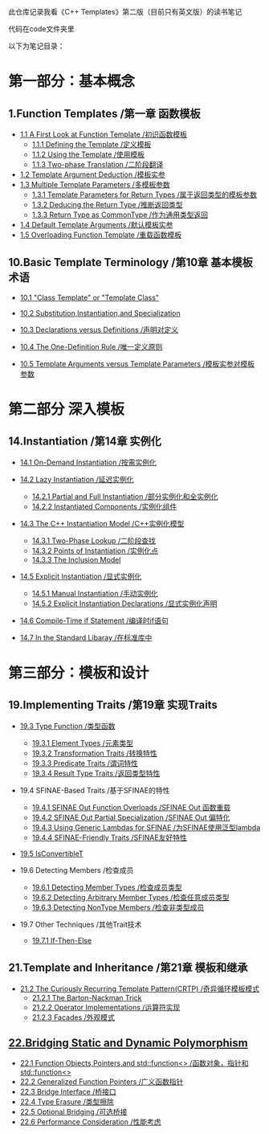 此仓库记录我看《C++ Templates》第二版（目前只有英文版）的读书笔记

代码在code文件夹里

以下为笔记目录：

# 第一部分：基本概念

## 1.Function Templates /第一章  函数模板

* [1.1 A First Look at Function Template /初识函数模板](https://github.com/Conzxy/CppTemplates_2nd/blob/main/ch1/1.1%20A%20First%20Look%20at%20Function%20Templates.md)
  * [1.1.1 Defining the Template /定义模板](https://github.com/Conzxy/CppTemplates_2nd/blob/main/ch1/1.1.1%20Defining%20the%20Template.md)
  * [1.1.2 Using the Template /使用模板](https://github.com/Conzxy/CppTemplates_2nd/blob/main/ch1/1.1.2%20Using%20the%20Template.md)
  * [1.1.3 Two-phase Translation /二阶段翻译](https://github.com/Conzxy/CppTemplates_2nd/blob/main/ch1/1.1.3%20Two-Phase%20Translation.md)
* [1.2 Template Argument Deduction /模板实参](https://github.com/Conzxy/CppTemplates_2nd/blob/main/ch1/1.2%20Template%20Argument%20Deduction.md)
* [1.3 Multiple Template Parameters /多模板参数](https://github.com/Conzxy/CppTemplates_2nd/blob/main/ch1/1.3%20Multiple%20Template%20Parameters.md)
  * [1.3.1 Template Parameters for Return Types /属于返回类型的模板参数](https://github.com/Conzxy/CppTemplates_2nd/blob/main/ch1/1.3.1%20Template%20Parameters%20for%20Return%20Types.md)
  * [1.3.2 Deducing the Return Type /推断返回类型](https://github.com/Conzxy/CppTemplates_2nd/blob/main/ch1/1.3.2%20Deducing%20the%20Return%20Type.md)
  * [1.3.3 Return Type as CommonType /作为通用类型返回](https://github.com/Conzxy/CppTemplates_2nd/blob/main/ch1/1.3.3%20Return%20Type%20as%20Common%20Type.md)
* [1.4 Default Template Arguments /默认模板实参](https://github.com/Conzxy/CppTemplates_2nd/blob/main/ch1/1.4%20Default%20Template%20Arguments.md)
* [1.5 Overloading Function Template /重载函数模板](https://github.com/Conzxy/CppTemplates_2nd/blob/main/ch1/1.5%20Overloading%20Function%20Templates.md)

## 10.Basic Template Terminology /第10章  基本模板术语

* [10.1 "Class Template" or "Template Class"](https://github.com/Conzxy/CppTemplates_2nd/blob/main/ch10/10.1%20Class%20Template%20or%20Template%20Class%20.md)

* [10.2 Substitution,Instantiation,and Specialization](https://github.com/Conzxy/CppTemplates_2nd/blob/main/ch10/10.2%20Substitution%EF%BC%8CInstantiation%EF%BC%8Cand%20Specialization.md)
* [10.3 Declarations versus Definitions /声明对定义](https://github.com/Conzxy/CppTemplates_2nd/blob/main/ch10/10.3%20Declarations%20versus%20Definitions.md)

* [10.4 The One-Definition Rule /唯一定义原则](https://github.com/Conzxy/CppTemplates_2nd/blob/main/ch10/10.4%20The%20One-Definition%20Rule.md)

* [10.5 Template Arguments versus Template Parameters /模板实参对模板参数](https://github.com/Conzxy/CppTemplates_2nd/blob/main/ch10/10.5%20Template%20Arguments%20versus%20Template%20Parameters.md) 

# 第二部分 深入模板

## 14.Instantiation /第14章  实例化

* [14.1 On-Demand Instantiation /按需实例化](https://github.com/Conzxy/CppTemplates_2nd/blob/main/ch14/14.1%20On-Demand%20Instantiation.md)

* [14.2 Lazy Instantiation /延迟实例化](https://github.com/Conzxy/CppTemplates_2nd/blob/main/ch14/14.2%20Lazy%20Instantiation.md)
  * [14.2.1 Partial and Full Instantiation /部分实例化和全实例化](https://github.com/Conzxy/CppTemplates_2nd/blob/main/ch14/14.2.1%20Partial%20and%20Full%20Instantiation.md)
  * [14.2.2 Instantiated Components /实例化组件](https://github.com/Conzxy/CppTemplates_2nd/blob/main/ch14/14.2.2%20Instantiated%20Components.md)

* [14.3 The C++ Instantiation Model /C++实例化模型](https://github.com/Conzxy/CppTemplates_2nd/blob/main/ch14/14.3%20The%20C%2B%2B%20Instantiation%20Model.md)
  * [14.3.1 Two-Phase Lookup /二阶段查找](https://github.com/Conzxy/CppTemplates_2nd/blob/main/ch14/14.3.1%20Two-phase%20Lookup.md)
  * [14.3.2 Points of Instantiation /实例化点](https://github.com/Conzxy/CppTemplates_2nd/blob/main/ch14/14.3.2%20Points%20of%20Instantiation.md)
  * [14.3.3 The Inclusion Model](https://github.com/Conzxy/CppTemplates_2nd/blob/main/ch14/14.3.3%20The%20Inclusion%20Model.md)

* [14.5 Explicit Instantiation /显式实例化](https://github.com/Conzxy/CppTemplates_2nd/blob/main/ch14/14.5%20Explicit%20Instantiation.md)
  * [14.5.1 Manual Instantiation /手动实例化](https://github.com/Conzxy/CppTemplates_2nd/blob/main/ch14/14.5.1%20Manual%20Instantiation.md)
  * [14.5.2 Explicit Instantiation Declarations /显式实例化声明](https://github.com/Conzxy/CppTemplates_2nd/blob/main/ch14/14.5.2%20Explicit%20Instantiation%20Declaration.md)

* [14.6 Compile-Time if Statement /编译时if语句](https://github.com/Conzxy/CppTemplates_2nd/blob/main/ch14/14.6%20Compile-Time%20if%20Statements.md)

* [14.7 In the Standard Libaray /在标准库中](https://github.com/Conzxy/CppTemplates_2nd/blob/main/ch14/14.7%20In%20the%20Standard%20Libaray.md)

# 第三部分：模板和设计

## 19.Implementing Traits /第19章 实现Traits

* [19.3 Type Function /类型函数](https://github.com/Conzxy/CppTemplates_2nd/blob/main/ch19/19.3%20Type%20Function.md)
  * [19.3.1 Element Types /元素类型](https://github.com/Conzxy/CppTemplates_2nd/blob/main/ch19/19.3.1%20Element%20Type.md)
  * [19.3.2 Transformation Traits /转换特性](https://github.com/Conzxy/CppTemplates_2nd/blob/main/ch19/19.3.2%20Transformation%20Traits.md)
  * [19.3.3 Predicate Traits /谓词特性](https://github.com/Conzxy/CppTemplates_2nd/blob/main/ch19/19.3.3%20Perdicate%20Traits.md)
  * [19.3.4 Result Type Traits /返回类型特性](https://github.com/Conzxy/CppTemplates_2nd/blob/main/ch19/19.3.4%20Result%20Type%20Traits.md)

* 19.4 SFINAE-Based Traits /基于SFINAE的特性
  * [19.4.1 SFINAE Out Function Overloads /SFINAE Out 函数重载](https://github.com/Conzxy/CppTemplates_2nd/blob/main/ch19/19.4.1%20SFINAE%20Out%20Function%20Overloads.md)
  * [19.4.2 SFINAE Out Partial Specialization /SFINAE Out 偏特化](https://github.com/Conzxy/CppTemplates_2nd/blob/main/ch19/19.4.2%20SFINAE%20Out%20Partial%20Specialization.md)
  * [19.4.3 Using Generic Lambdas for SFINAE /为SFINAE使用泛型lambda](https://github.com/Conzxy/CppTemplates_2nd/blob/main/ch19/19.4.3%20Using%20Generic%20Lambda%20for%20SFINAE.md)
  * [19.4.4 SFINAE-Friendly Traits /SFINAE友好特性](https://github.com/Conzxy/CppTemplates_2nd/blob/main/ch19/19.4.4%20SFINAE-Friendly.md)

* [19.5 IsConvertibleT](https://github.com/Conzxy/CppTemplates_2nd/blob/main/ch19/19.5%20IsConvertibleT.md)

* 19.6 Detecting Members /检查成员
  * [19.6.1 Detecting Member Types /检查成员类型](https://github.com/Conzxy/CppTemplates_2nd/blob/main/ch19/19.6.1%20Detecting%20Member%20Types.md)
  * [19.6.2 Detecting Arbitrary Member Types /检查任意成员类型](https://github.com/Conzxy/CppTemplates_2nd/blob/main/ch19/19.6.2%20Detecting%20Arbitrary%20Member%20Types.md)
  * [19.6.3 Detecting NonType Members /检查非类型成员](https://github.com/Conzxy/CppTemplates_2nd/blob/main/ch19/19.6.3%20Detecting%20Nontype%20Member.md)

* 19.7 Other Techniques /其他Trait技术
  * [19.7.1 If-Then-Else](https://github.com/Conzxy/CppTemplates_2nd/blob/main/ch19/19.7.1%20IfThenElse.md)

## 21.Template and Inheritance /第21章  模板和继承

* [21.2 The Curiously Recurring Template Pattern(CRTP) /奇异循环模板模式](https://github.com/Conzxy/CppTemplates_2nd/blob/main/ch21/21.2%20CRTP.md)
  * [21.2.1 The Barton-Nackman Trick](https://github.com/Conzxy/CppTemplates_2nd/blob/main/ch21/21.2.1%20The%20Barton-Nackman%20Trick.md)
  * [21.2.2 Operator Implementations /运算符实现](https://github.com/Conzxy/CppTemplates_2nd/blob/main/ch21/21.2.2%20Operator%20Implements.md)
  * [21.2.3 Facades /外观模式](https://github.com/Conzxy/CppTemplates_2nd/blob/main/ch21/21.2.3%20Facades.md)

## [22.Bridging Static and Dynamic Polymorphism](https://github.com/Conzxy/CppTemplates_2nd/blob/main/ch22/preface.md)

* [22.1 Function Objects,Pointers,and std::function<> /函数对象，指针和std::function<>](https://github.com/Conzxy/CppTemplates_2nd/blob/main/ch22/22.1%20Function%20Objects%2CPointers%2Cand%20stdfunction.md)
* [22.2 Generalized Function Pointers /广义函数指针](https://github.com/Conzxy/CppTemplates_2nd/blob/main/ch22/22.2%20Generalized%20Function%20Pointers.md)
* [22.3 Bridge Interface /桥接口](https://github.com/Conzxy/CppTemplates_2nd/blob/main/ch22/22.3%20Bridge%20Interface.md)
* [22.4 Type Erasure /类型擦除](https://github.com/Conzxy/CppTemplates_2nd/blob/main/ch22/22.4%20Type%20erasure.md)
* [22.5 Optional Bridging /可选桥接](https://github.com/Conzxy/CppTemplates_2nd/blob/main/ch22/22.5%20Optional%20Bridging.md)
* [22.6 Performance Consideration /性能考虑](https://github.com/Conzxy/CppTemplates_2nd/blob/main/ch22/22.6%20Performance%20Considerations.md)